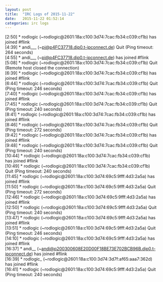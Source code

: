 ```yaml
---
layout: post
title:  "IRC Logs of 2015-11-22"
date:   2015-11-22 01:52:14
categories: irc logs
---
```

<span class="irc-date">[2:50]</span> <span class="irc-green">* rodlogic (~rodlogic@2601:18a:c100:3d74:7cac:fb34:c039:cf1b) has joined #flink</span><br />
<span class="irc-date">[4:39]</span> <span class="irc-navy">* andi___ (~pi@p4FC37718.dip0.t-ipconnect.de) Quit (Ping timeout: 264 seconds)</span><br />
<span class="irc-date">[4:55]</span> <span class="irc-green">* andi___ (~pi@p4FC37718.dip0.t-ipconnect.de) has joined #flink</span><br />
<span class="irc-date">[5:08]</span> <span class="irc-navy">* rodlogic (~rodlogic@2601:18a:c100:3d74:7cac:fb34:c039:cf1b) Quit (Remote host closed the connection)</span><br />
<span class="irc-date">[6:39]</span> <span class="irc-green">* rodlogic (~rodlogic@2601:18a:c100:3d74:7cac:fb34:c039:cf1b) has joined #flink</span><br />
<span class="irc-date">[6:44]</span> <span class="irc-navy">* rodlogic (~rodlogic@2601:18a:c100:3d74:7cac:fb34:c039:cf1b) Quit (Ping timeout: 246 seconds)</span><br />
<span class="irc-date">[7:40]</span> <span class="irc-green">* rodlogic (~rodlogic@2601:18a:c100:3d74:7cac:fb34:c039:cf1b) has joined #flink</span><br />
<span class="irc-date">[7:45]</span> <span class="irc-navy">* rodlogic (~rodlogic@2601:18a:c100:3d74:7cac:fb34:c039:cf1b) Quit (Ping timeout: 240 seconds)</span><br />
<span class="irc-date">[8:41]</span> <span class="irc-green">* rodlogic (~rodlogic@2601:18a:c100:3d74:7cac:fb34:c039:cf1b) has joined #flink</span><br />
<span class="irc-date">[8:46]</span> <span class="irc-navy">* rodlogic (~rodlogic@2601:18a:c100:3d74:7cac:fb34:c039:cf1b) Quit (Ping timeout: 272 seconds)</span><br />
<span class="irc-date">[9:42]</span> <span class="irc-green">* rodlogic (~rodlogic@2601:18a:c100:3d74:7cac:fb34:c039:cf1b) has joined #flink</span><br />
<span class="irc-date">[9:48]</span> <span class="irc-navy">* rodlogic (~rodlogic@2601:18a:c100:3d74:7cac:fb34:c039:cf1b) Quit (Ping timeout: 240 seconds)</span><br />
<span class="irc-date">[10:44]</span> <span class="irc-green">* rodlogic (~rodlogic@2601:18a:c100:3d74:7cac:fb34:c039:cf1b) has joined #flink</span><br />
<span class="irc-date">[10:49]</span> <span class="irc-navy">* rodlogic (~rodlogic@2601:18a:c100:3d74:7cac:fb34:c039:cf1b) Quit (Ping timeout: 240 seconds)</span><br />
<span class="irc-date">[11:45]</span> <span class="irc-green">* rodlogic (~rodlogic@2601:18a:c100:3d74:69c5:9fff:4d3:2a5a) has joined #flink</span><br />
<span class="irc-date">[11:50]</span> <span class="irc-navy">* rodlogic (~rodlogic@2601:18a:c100:3d74:69c5:9fff:4d3:2a5a) Quit (Ping timeout: 272 seconds)</span><br />
<span class="irc-date">[12:46]</span> <span class="irc-green">* rodlogic (~rodlogic@2601:18a:c100:3d74:69c5:9fff:4d3:2a5a) has joined #flink</span><br />
<span class="irc-date">[12:50]</span> <span class="irc-navy">* rodlogic (~rodlogic@2601:18a:c100:3d74:69c5:9fff:4d3:2a5a) Quit (Ping timeout: 240 seconds)</span><br />
<span class="irc-date">[13:47]</span> <span class="irc-green">* rodlogic (~rodlogic@2601:18a:c100:3d74:69c5:9fff:4d3:2a5a) has joined #flink</span><br />
<span class="irc-date">[13:51]</span> <span class="irc-navy">* rodlogic (~rodlogic@2601:18a:c100:3d74:69c5:9fff:4d3:2a5a) Quit (Ping timeout: 246 seconds)</span><br />
<span class="irc-date">[14:10]</span> <span class="irc-green">* rodlogic (~rodlogic@2601:18a:c100:3d74:69c5:9fff:4d3:2a5a) has joined #flink</span><br />
<span class="irc-date">[16:37]</span> <span class="irc-green">* andi__ (~andi@p200300608E20D00F18BE73E702BCB96B.dip0.t-ipconnect.de) has joined #flink</span><br />
<span class="irc-date">[16:39]</span> <span class="irc-green">* rodlogic_ (~rodlogic@2601:18a:c100:3d74:3d7f:af65:aaa7:362d) has joined #flink</span><br />
<span class="irc-date">[16:41]</span> <span class="irc-navy">* rodlogic (~rodlogic@2601:18a:c100:3d74:69c5:9fff:4d3:2a5a) Quit (Ping timeout: 240 seconds)</span><br />
